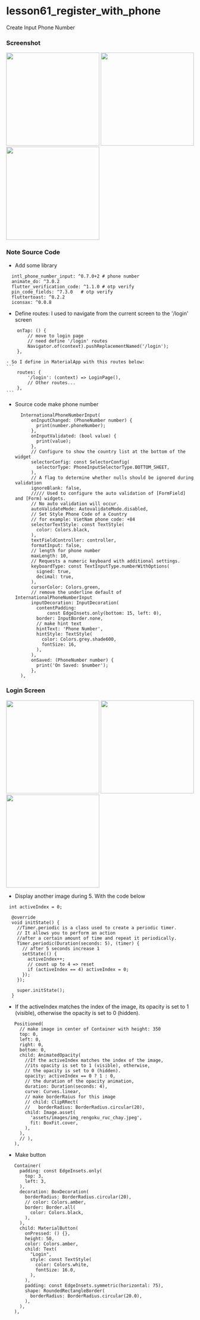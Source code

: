 # lesson61_register_with_phone
Create Input Phone Number

### Screenshot
[<img src="assets/screenshot/img_choose_country.jpg" width="250">](assets/screenshot/img_choose_country.jpg)
[<img src="assets/screenshot/img_enter_phone.jpg" width="250">](assets/screenshot/img_enter_phone.jpg)
[<img src="assets/screenshot/img_loading.jpg" width="250">](assets/screenshot/img_loading.jpg)

### Note Source Code
- Add some library 
```
  intl_phone_number_input: ^0.7.0+2 # phone number
  animate_do: ^3.0.2
  flutter_verification_code: ^1.1.0 # otp verify
  pin_code_fields: ^7.3.0   # otp verify
  fluttertoast: ^8.2.2
  iconsax: ^0.0.8   
```
- Define routes: I used to navigate from the current screen to the '/login' screen
```
    onTap: () {
        // move to login page
        // need define '/login' routes
        Navigator.of(context).pushReplacementNamed('/login');
    },

```
    - So I define in MaterialApp with this routes below:     
    ```
        routes: {
            '/login': (context) => LoginPage(),
            // Other routes...
        },
    ```

- Source code make phone number 
  ```
    InternationalPhoneNumberInput(
        onInputChanged: (PhoneNumber number) {
          print(number.phoneNumber);
        },
        onInputValidated: (bool value) {
          print(value);
        },
        // Configure to show the country list at the bottom of the widget
        selectorConfig: const SelectorConfig(
          selectorType: PhoneInputSelectorType.BOTTOM_SHEET,
        ),
        // A flag to determine whether nulls should be ignored during validation
        ignoreBlank: false,
        ///// Used to configure the auto validation of [FormField] and [Form] widgets.
        // No auto validation will occur.
        autoValidateMode: AutovalidateMode.disabled,
        // Set Style Phone Code of a Country
        // for example: VietNam phone code: +84
        selectorTextStyle: const TextStyle(
          color: Colors.black,
        ),
        textFieldController: controller,
        formatInput: false,
        // length for phone number
        maxLength: 10,
        // Requests a numeric keyboard with additional settings.
        keyboardType: const TextInputType.numberWithOptions(
          signed: true,
          decimal: true,
        ),
        cursorColor: Colors.green,
        // remove the underline default of InternationalPhoneNumberInput
        inputDecoration: InputDecoration(
          contentPadding:
              const EdgeInsets.only(bottom: 15, left: 0),
          border: InputBorder.none,
          // make hint text
          hintText: 'Phone Number',
          hintStyle: TextStyle(
            color: Colors.grey.shade600,
            fontSize: 16,
          ),
        ),
        onSaved: (PhoneNumber number) {
          print('On Saved: $number');
        },
    ),
  ```


### Login Screen
[<img src="assets/screenshot/img_login_side_1.jpg" width="250">](assets/screenshot/img_login_side_1.jpg)
[<img src="assets/screenshot/img_login_side_2.jpg" width="250">](assets/screenshot/img_login_side_2.jpg)
[<img src="assets/screenshot/img_login_side_3.jpg" width="250">](assets/screenshot/img_login_side_3.jpg)
- Display another image during 5. With the code below
```
 int activeIndex = 0;

  @override
  void initState() {
    //Timer.periodic is a class used to create a periodic timer.
    // It allows you to perform an action
    //after a certain amount of time and repeat it periodically.
    Timer.periodic(Duration(seconds: 5), (timer) {
      // after 5 seconds increase 1
      setState(() {
        activeIndex++;
        // count up to 4 => reset
        if (activeIndex == 4) activeIndex = 0;
      });
    });

    super.initState();
  }   
```
 - If the activeIndex matches the index of the image, its opacity is set to 1 (visible), otherwise the opacity is set to 0 (hidden).
 ```
    Positioned(
      // make image in center of Container with height: 350
      top: 0,
      left: 0,
      right: 0,
      bottom: 0,
      child: AnimatedOpacity(
        //If the activeIndex matches the index of the image,
        //its opacity is set to 1 (visible), otherwise,
        // the opacity is set to 0 (hidden).
        opacity: activeIndex == 0 ? 1 : 0,
        // the duration of the opacity animation,
        duration: Duration(seconds: 4),
        curve: Curves.linear,
        // make borderRaius for this image
        // child: ClipRRect(
        //   borderRadius: BorderRadius.circular(20),
        child: Image.asset(
          'assets/images/img_rengoku_ruc_chay.jpeg',
          fit: BoxFit.cover,
        ),
      ),
      // ),
    ),
 ```

 - Make button
 ```
    Container(
      padding: const EdgeInsets.only(
        top: 3,
        left: 3,
      ),
      decoration: BoxDecoration(
        borderRadius: BorderRadius.circular(20),
        // color: Colors.amber,
        border: Border.all(
          color: Colors.black,
        ),
      ),
      child: MaterialButton(
        onPressed: () {},
        height: 50,
        color: Colors.amber,
        child: Text(
          "Login",
          style: const TextStyle(
            color: Colors.white,
            fontSize: 16.0,
          ),
        ),
        padding: const EdgeInsets.symmetric(horizontal: 75),
        shape: RoundedRectangleBorder(
          borderRadius: BorderRadius.circular(20.0),
        ),
      ),
    ),
 ```
